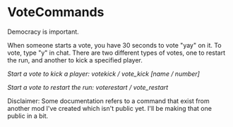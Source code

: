 # VoteCommands
Democracy is important.

When someone starts a vote, you have 30 seconds to vote "yay" on it. To vote, type "y" in chat.
There are two different types of votes, one to restart the run, and another to kick a specified player.

*Start a vote to kick a player: votekick / vote_kick [name / number]*

*Start a vote to restart the run: voterestart / vote_restart*

Disclaimer: Some documentation refers to a command that exist from another mod I've created which isn't public yet. I'll be making that one public in a bit.
